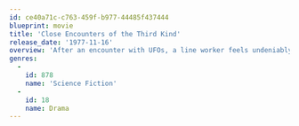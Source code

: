 ```yaml
---
id: ce40a71c-c763-459f-b977-44485f437444
blueprint: movie
title: 'Close Encounters of the Third Kind'
release_date: '1977-11-16'
overview: 'After an encounter with UFOs, a line worker feels undeniably drawn to an isolated area in the wilderness where something spectacular is about to happen.'
genres:
  -
    id: 878
    name: 'Science Fiction'
  -
    id: 18
    name: Drama
---
```

